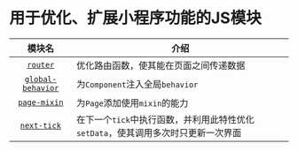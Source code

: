 # 用于优化、扩展小程序功能的JS模块

| 模块名 | 介绍 |
|:-----:|-----|
|[`router`](router)|优化路由函数，使其能在页面之间传递数据|
|[`global-behavior`](global-behavior)|为`Component`注入全局`behavior`|
|[`page-mixin`](page-mixin)|为`Page`添加使用`mixin`的能力|
|[`next-tick`](next-tick)|在下一个`tick`中执行函数，并利用此特性优化`setData`，使其调用多次时只更新一次界面|
